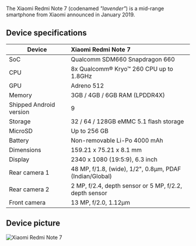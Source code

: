 The Xiaomi Redmi Note 7 (codenamed _"lavender"_) is a mid-range smartphone from Xiaomi announced in January 2019.

## Device specifications

| Device                  | Xiaomi Redmi Note 7                                         |
| ----------------------- | :---------------------------------------------------------- |
| SoC                     | Qualcomm SDM660 Snapdragon 660                              |
| CPU                     | 8x Qualcomm® Kryo™ 260 CPU up to 1.8GHz                     |
| GPU                     | Adreno 512                                                  |
| Memory                  | 3GB / 4GB / 6GB RAM (LPDDR4X)                               |
| Shipped Android version | 9                                                           |
| Storage                 | 32 / 64 / 128GB eMMC 5.1 flash storage                      |
| MicroSD                 | Up to 256 GB                                                |
| Battery                 | Non-removable Li-Po 4000 mAh                                |
| Dimensions              | 159.21 x 75.21 x 8.1 mm                                     |
| Display                 | 2340 x 1080 (19:5:9), 6.3 inch                              |
| Rear camera 1           | 48 MP, f/1.8, (wide), 1/2", 0.8µm, PDAF (Indian/Global)     |
| Rear camera 2           | 2 MP, f/2.4, depth sensor or 5 MP, f/2.2, depth sensor      |
| Front camera            | 13 MP, f/2.0, 1.12µm                                        |


## Device picture

![Xiaomi Redmi Note 7](https://i01.appmifile.com/webfile/globalimg/products/pc/redmi-note7/gallery1-2.jpg)

